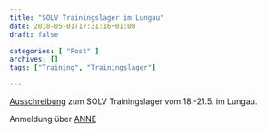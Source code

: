 ```yaml
---
title: "SOLV Trainingslager im Lungau"
date: 2018-05-01T17:31:16+01:00
draft: false

categories: [ "Post" ]
archives: []
tags: ["Training", "Trainingslager"]

---
```


[Ausschreibung](/post/2018/05/SOLV_TLLungau2018.pdf) zum SOLV Trainingslager vom 18.-21.5. im Lungau.

Anmeldung über [ANNE](www.oefol.at/anne)

<!--more-->
